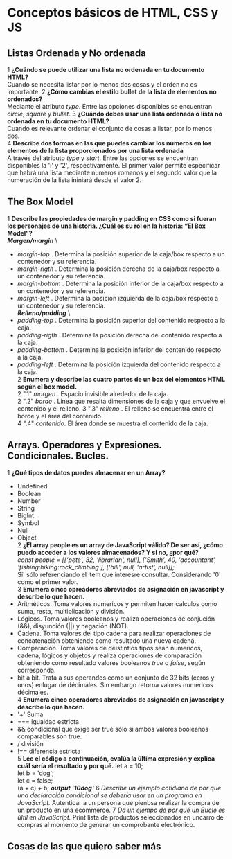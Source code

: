 # Conceptos básicos de HTML, CSS y JS
## Listas Ordenada y No ordenada
1 **¿Cuándo se puede utilizar una lista no ordenada en tu documento HTML?**  
Cuando se necesita listar por lo menos dos cosas y el orden no es importante.
2 **¿Cómo cambias el estilo bullet de la lista de elementos no ordenados?**  
Mediante el atributo *type*. Entre las opciones disponibles se encuentran *circle*, *square* y *bullet*.
3 **¿Cuándo debes usar una lista ordenada o lista no ordenada en tu documento HTML?**  
Cuando es relevante ordenar el conjunto de cosas a listar, por lo menos dos.  
4 **Describe dos formas en las que puedes cambiar los números en los elementos de la lista proporcionados por una lista ordenada**  
A través del atributo *type* y *start*. Entre las opciones se encuentran disponibles la 'i' y '2', respectivamente. El primer valor permite especificar que habrá una lista mediante numeros romanos y el segundo valor que la numeración de la lista ininiará desde el valor 2.
## The Box Model
1 **Describe las propiedades de margin y padding en CSS como si fueran los personajes de una historia. ¿Cuál es su rol en la historia: “El Box Model”?**  
***Margen/margin***  \
+ *margin-top* . Determina la posición superior de la caja/box respecto a un contenedor y su referencia.  
+ *margin-rigth* . Determina la posición derecha de la caja/box respecto a un contenedor y su referencia.  
+ *margin-bottom* . Determina la posición inferior de la caja/box respecto a un contenedor y su referencia.  
+ *margin-left* . Determina la posición izquierda de la caja/box respecto a un contenedor y su referencia.  
***Relleno/padding***  \
+ *padding-top* . Determina la posición superior del contenido respecto a la caja.  
+ *padding-rigth* . Determina la posición derecha del contenido respecto a la caja.  
+ *padding-bottom* . Determina la posición inferior del contenido respecto a la caja.  
+ *padding-left* . Determina la posición izquierda del contenido respecto a la caja.  
2 **Enumera y describe las cuatro partes de un box del elementos HTML según el box model.**  
2 ".1" *margen* . Espacio invisible alrededor de la caja.  
2 ".2" *borde* . Linea que resalta dimensiones de la caja y que envuelve el contenido y el relleno.
3 ".3" *relleno* . El relleno se encuentra entre el borde y el área del contenido.  
4 ".4" *contenido*. El área donde se muestra el contenido de la caja.  
## Arrays. Operadores y Expresiones. Condicionales. Bucles.
1 **¿Qué tipos de datos puedes almacenar en un Array?**  
+ Undefined  
+ Boolean  
+ Number  
+ String  
+ BigInt  
+ Symbol  
+ Null  
+ Object  
2 **¿El array people es un array de JavaScript válido? De ser así, ¿cómo puedo acceder a los valores almacenados? Y si no, ¿por qué?**  
*const people = [['pete', 32, 'librarian', null], ['Smith', 40, 'accountant', 'fishing:hiking:rock_climbing'], ['bill', null, 'artist', null]];*  
Sí! sólo referenciando el item que interesre consultar. Considerando '0' como el primer valor.  
3 **Enumera cinco opreadores abreviados de asignación en javascript y describe lo que hacen.**
+ Aritméticos. Toma valores numericos y permiten hacer calculos como suma, resta, multiplicación y división.  
+ Lógicos. Toma valores booleanos y realiza operaciones de conjución (&&), disyunción (||) y negación (NOT).  
+ Cadena. Toma valores del tipo cadena para realizar operaciones de concatenación obteniendo como resultado una nueva cadena.  
+ Comparación. Toma valores de deistintios tipos sean numericos, cadena, lógicos y objetos y realiza operaciones de comparación obteniendo como resultado valores booleanos *true* o *false*, según corresponda.
+ bit a bit. Trata a sus operandos como un conjunto de 32 bits (ceros y unos) enlugar de décimales. Sin embargo retorna valores numericos décimales.  
4 **Enumera cinco operadores abreviados de asignación en javascript y describe lo que hacen.**  
+ '+' Suma  
+ === igualdad estricta  
+ && condicional que exige ser true sólo si ambos valores booleanos comparables son true.  
+ / división  
+ !== diferencia estricta  
5 **Lee el código a continuación, evalúa la última expresión y explica cuál sería el resultado y por qué.**
let a = 10;  
let b = 'dog';  
let c = false;  
(a + c) + b;
***output '10dog'***
6 *Describe un ejemplo cotidiano de por qué una declaración condicional se debería usar en un programa en JavaScript.*
Autenticar a un persona que pienbsa realizar la compra de un producto en una ecommerce.
7 *Da un ejempo de por qué un Bucle es últil en JavaScript.*
Print lista de productos seleccionados en uncarro de compras al momento de generar un comprobante electrónico.
## Cosas de las que quiero saber más
